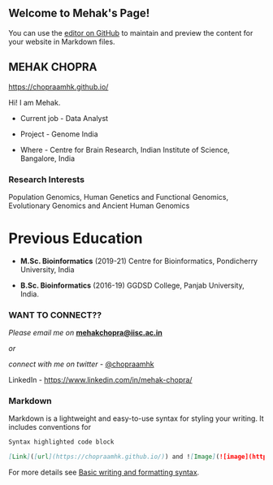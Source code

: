 ## Welcome to Mehak's Page!

You can use the [editor on GitHub](https://github.com/chopraamhk/chopraamhk.github.io/edit/main/README.md) to maintain and preview the content for your website in Markdown files.

## MEHAK CHOPRA
https://chopraamhk.github.io/

Hi! I am Mehak.

- Current job - Data Analyst

- Project - Genome India

- Where - Centre for Brain Research, 
        Indian Institute of Science, Bangalore, India

### Research Interests 
Population Genomics, Human Genetics and Functional Genomics, Evolutionary Genomics and Ancient Human Genomics

# Previous Education
- **M.Sc. Bioinformatics** (2019-21)
Centre for Bioinformatics, Pondicherry University, India

- **B.Sc. Bioinformatics** (2016-19)
GGDSD College, Panjab University, India.

### WANT TO CONNECT??
_Please email me on_ **mehakchopra@iisc.ac.in** 

_or_ 

_connect with me on twitter_ - [@chopraamhk](https://twitter.com/chopraamhk)


LinkedIn - https://www.linkedin.com/in/mehak-chopra/

### Markdown

Markdown is a lightweight and easy-to-use syntax for styling your writing. It includes conventions for

```markdown
Syntax highlighted code block

[Link]([url](https://chopraamhk.github.io/)) and ![Image](![image](https://user-images.githubusercontent.com/79209653/170471887-b4ac1c38-c6dc-47af-81e5-1cf7d49fb303.jpg))
```

For more details see [Basic writing and formatting syntax](https://docs.github.com/en/github/writing-on-github/getting-started-with-writing-and-formatting-on-github/basic-writing-and-formatting-syntax).

